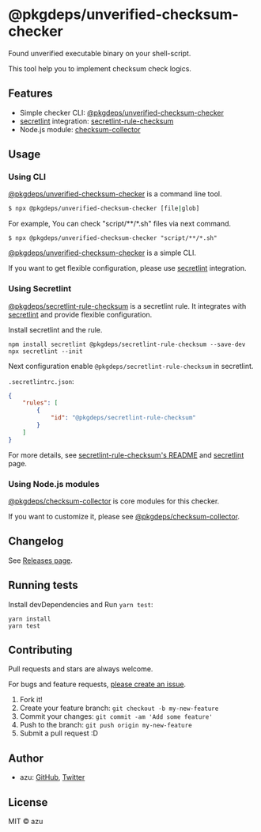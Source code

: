 # @pkgdeps/unverified-checksum-checker

Found unverified executable binary on your shell-script.

This tool help you to implement checksum check logics. 

## Features

- Simple checker CLI: [@pkgdeps/unverified-checksum-checker](./packages/unverified-checksum-checker)
- [secretlint](https://github.com/secretlint/secretlint) integration: [secretlint-rule-checksum](./packages/secretlint-rule-checksum)
- Node.js module: [checksum-collector](./packages/checksum-collector)

## Usage

### Using CLI

[@pkgdeps/unverified-checksum-checker](https://www.npmjs.com/package/@pkgdeps/unverified-checksum-checker) is a command line tool.

```sh
$ npx @pkgdeps/unverified-checksum-checker [file|glob]
```

For example, You can check "script/**/*.sh" files via next command.

```
$ npx @pkgdeps/unverified-checksum-checker "script/**/*.sh"
```

[@pkgdeps/unverified-checksum-checker](https://www.npmjs.com/package/@pkgdeps/unverified-checksum-checker) is a simple CLI.

If you want to get flexible configuration, please use [secretlint](https://github.com/secretlint/secretlint) integration.

### Using Secretlint

[@pkgdeps/secretlint-rule-checksum](https://www.npmjs.com/package/@pkgdeps/secretlint-rule-checksum) is a secretlint rule.
It integrates with [secretlint](https://github.com/secretlint/secretlint) and provide flexible configuration.

Install secretlint and the rule.

```
npm install secretlint @pkgdeps/secretlint-rule-checksum --save-dev
npx secretlint --init
```

Next configuration enable `@pkgdeps/secretlint-rule-checksum` in secretlint.

`.secretlintrc.json`:

```json
{
    "rules": [
        {
            "id": "@pkgdeps/secretlint-rule-checksum"
        }
    ]
}
```

For more details, see [secretlint-rule-checksum's README](./packages/secretlint-rule-checksum) and [secretlint](https://github.com/secretlint/secretlint) page.

### Using Node.js modules

[@pkgdeps/checksum-collector](./packages/checksum-collector) is core modules for this checker.

If you want to customize it, please see [@pkgdeps/checksum-collector](./packages/checksum-collector).

## Changelog

See [Releases page](https://github.com/pkgdeps/unverified-checksum-checker/releases).

## Running tests

Install devDependencies and Run `yarn test`:

    yarn install
    yarn test

## Contributing

Pull requests and stars are always welcome.

For bugs and feature requests, [please create an issue](https://github.com/pkgdeps/unverified-checksum-checker/issues).

1. Fork it!
2. Create your feature branch: `git checkout -b my-new-feature`
3. Commit your changes: `git commit -am 'Add some feature'`
4. Push to the branch: `git push origin my-new-feature`
5. Submit a pull request :D

## Author

- azu: [GitHub](https://github.com/azu), [Twitter](https://twitter.com/azu_re)

## License

MIT © azu
